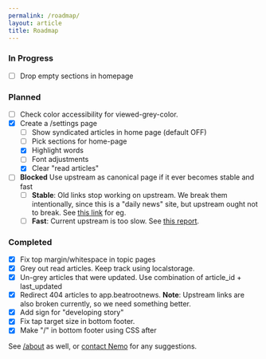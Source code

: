 ```yaml
---
permalink: /roadmap/
layout: article
title: Roadmap
---
```


### In Progress
- [ ] Drop empty sections in homepage

### Planned

- [ ] Check color accessibility for viewed-grey-color.
- [x] Create a /settings page
	- [ ] Show syndicated articles in home page (default OFF)
	- [ ] Pick sections for home-page
	- [x] Highlight words
	- [ ] Font adjustments
	- [x] Clear "read articles"
- [ ] **Blocked** Use upstream as canonical page if it ever becomes stable and fast
	- [ ] **Stable**: Old links stop working on upstream. We break them intentionally, since this is a "daily news"  site, but upstream ought not to break. See [this link](https://app.beatrootnews.com/#article-5773) for eg.
	- [ ] **Fast**: Current upstream is too slow. See [this report](https://pagespeed.web.dev/analysis/https-app-beatrootnews-com/scbmz1pf5r?form_factor=mobile).

### Completed
- [x] Fix top margin/whitespace in topic pages
- [x] Grey out read articles. Keep track using localstorage.
- [x] Un-grey articles that were updated. Use combination of article_id + last_updated
- [x] Redirect 404 articles to app.beatrootnews. **Note**: Upstream links are also broken currently, so we need something better.
- [x] Add sign for "developing story"
- [x] Fix tap target size in bottom footer.
- [x] Make "/" in bottom footer using CSS after

See [/about](/about) as well, or [contact Nemo](https://captnemo.in/contact/) for any suggestions.